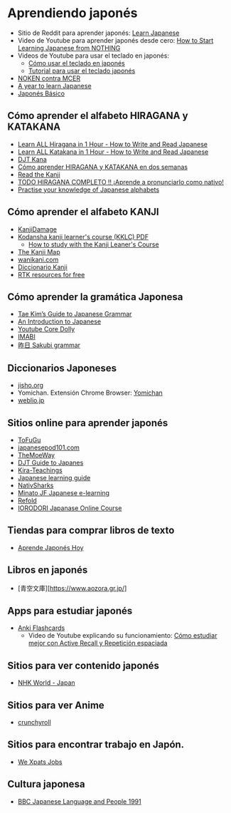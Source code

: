 # Aprendiendo japonés

* Sitio de Reddit para aprender japonés: [Learn Japanese](https://www.reddit.com/r/LearnJapanese/) 
* Video de Youtube para aprender japonés desde cero: [How to Start Learning Japanese from NOTHING](https://www.youtube.com/watch?v=sISIVKJh_EA)
* Videos de Youtube para usar el teclado en japonés: 
    * [Cómo usar el teclado en japonés](https://www.youtube.com/watch?v=OIRwTnNsLLg)
    * [Tutorial para usar el teclado japonés](https://www.youtube.com/watch?v=M7JeWFi4NxY)
* [NOKEN contra MCER](https://dekobokobooks.com/2019/01/11/noken-contra-mcer/)
* [A year to learn Japanese](https://www.reddit.com/r/LearnJapanese/comments/fohull/a_year_to_learn_japanese_reflections_on_five/)
* [Japonés Básico](https://japonesbasico.com/)

## Cómo aprender el alfabeto HIRAGANA y KATAKANA

* [Learn ALL Hiragana in 1 Hour - How to Write and Read Japanese](https://www.youtube.com/watch?v=6p9Il_j0zjc&t=1474s)
* [Learn ALL Katakana in 1 Hour - How to Write and Read Japanese](https://www.youtube.com/watch?v=s6DKRgtVLGA)
* [DJT Kana](https://djtguide.neocities.org/kana/)
* [Cómo aprender HIRAGANA y KATAKANA en dos semanas](https://kira-teachings.com/courses/curso-de-hiragana-y-katakana-en-dos-semanas/)
* [Read the Kanji](ttps://www.readthekanji.com)
* [TODO HIRAGANA COMPLETO !! ¡Aprende a pronunciarlo como nativo!](https://www.youtube.com/watch?v=BhJSdwRFvLg)
* [Practise your knowledge of Japanese alphabets](https://www.gyford.com/japanese/)

## Cómo aprender el alfabeto KANJI

* [KanjiDamage](https://www.kanjidamage.com/)
* [Kodansha kanji learner's course (KKLC) PDF](https://mega.nz/#!ncYFXTyJ!KXwmhJu4QogtPasf0wt_zxyGvIfnm4gXxKsmdIv51sQ)
    * [How to study with the Kanji Leaner's Course](https://keystojapanese.com/how-to-study/)
* [The Kanji Map](https://thekanjimap.com/)
* [wanikani.com](https://www.wanikani.com/)
* [Diccionario Kanji](https://japonesbasico.com/kanji/)
* [RTK resources for free](https://www.youtube.com/watch?v=LxGlMt9bRvo)

## Cómo aprender la gramática Japonesa

* [Tae Kim’s Guide to Japanese Grammar](https://gohoneko.neocities.org/grammar/taekim)
* [An Introduction to Japanese](https://pomax.github.io/nrGrammar/)
* [Youtube Core Dolly](https://www.youtube.com/playlist?list=PLg9uYxuZf8x_A-vcqqyOFZu06WlhnypWj)
* [IMABI](https://djtguide.github.io/grammar/imabi.html)
* [昨日 Sakubi grammar](https://djtguide.github.io/learn/anon/sakubi.html)

## Diccionarios Japoneses

* [jisho.org](https://jisho.org/)
* Yomichan. Extensión Chrome Browser: [Yomichan](https://www.tofugu.com/japanese-learning-resources-database/yomichan/)
* [weblio.jp](https://www.weblio.jp/)

## Sitios online para aprender japonés

* [ToFuGu](http://tofugu.com)
* [japanesepod101.com](https://www.japanesepod101.com/)
* [TheMoeWay](https://learnjapanese.moe/)
* [DJT Guide to Japanes](https://djtguide.neocities.org)
* [Kira-Teachings](https://kira-teachings.com/)
* [Japanese learning guide](https://donkuri.github.io/learn-japanese/guide/)
* [NativSharks](https://app.nativshark.com/)
* [Minato JF Japanese e-learning](https://minato-jf.jp/)
* [Refold](https://refold.la/es/)
* [IORODORI Japanase Online Course](https://www.irodori-online.jpf.go.jp/)

## Tiendas para comprar libros de texto

* [Aprende Japonés Hoy](https://www.aprendejaponeshoy.com/es/)

## Libros en japonés

* [青空文庫][https://www.aozora.gr.jp/]

## Apps para estudiar japonés

* [Anki Flashcards](https://apps.ankiweb.net/)
    * Video de Youtube explicando su funcionamiento: [Cómo estudiar mejor con Active Recall y Repetición espaciada](https://www.youtube.com/watch?v=98pbPqlkBlc)

## Sitios para ver contenido japonés

* [NHK World - Japan](https://www3.nhk.or.jp/nhkworld/es/)

## Sitios para ver Anime

* [crunchyroll](https://www.crunchyroll.com/es-es)

## Sitios para encontrar trabajo en Japón.

* [We Xpats Jobs](https://we-xpats.com/en/destination/as/jp/)

## Cultura japonesa

* [BBC Japanese Language and People 1991](https://archive.org/details/BBCJapaneseLanguageAndPeopleEp00Of10PreliminaryProgram1991)